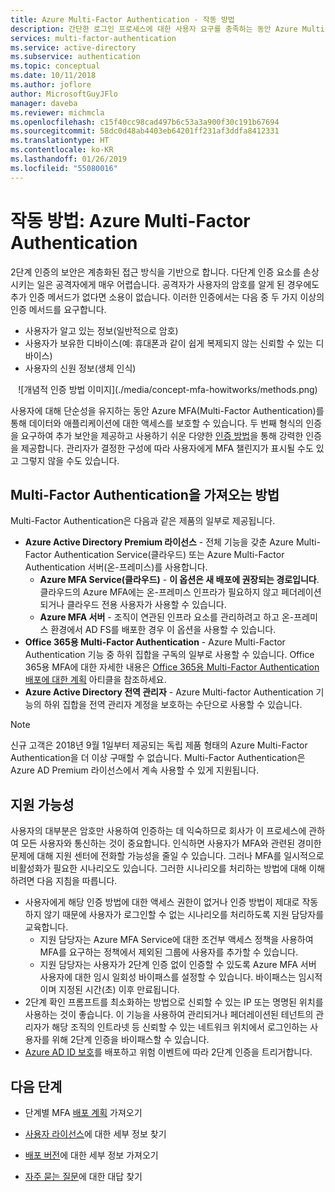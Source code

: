 ```yaml
---
title: Azure Multi-Factor Authentication - 작동 방법
description: 간단한 로그인 프로세스에 대한 사용자 요구를 충족하는 동안 Azure Multi-Factor Authentication을 사용하면 데이터와 애플리케이션에 대한 액세스를 보호합니다.
services: multi-factor-authentication
ms.service: active-directory
ms.subservice: authentication
ms.topic: conceptual
ms.date: 10/11/2018
ms.author: joflore
author: MicrosoftGuyJFlo
manager: daveba
ms.reviewer: michmcla
ms.openlocfilehash: c15f40cc98cad497b6c53a3a900f30c191b67694
ms.sourcegitcommit: 58dc0d48ab4403eb64201ff231af3ddfa8412331
ms.translationtype: HT
ms.contentlocale: ko-KR
ms.lasthandoff: 01/26/2019
ms.locfileid: "55080016"
---
```

# <a name="how-it-works-azure-multi-factor-authentication"></a>작동 방법: Azure Multi-Factor Authentication

2단계 인증의 보안은 계층화된 접근 방식을 기반으로 합니다. 다단계 인증 요소를 손상시키는 일은 공격자에게 매우 어렵습니다. 공격자가 사용자의 암호를 알게 된 경우에도 추가 인증 메서드가 없다면 소용이 없습니다. 이러한 인증에서는 다음 중 두 가지 이상의 인증 메서드를 요구합니다.

* 사용자가 알고 있는 정보(일반적으로 암호)
* 사용자가 보유한 디바이스(예: 휴대폰과 같이 쉽게 복제되지 않는 신뢰할 수 있는 디바이스)
* 사용자의 신원 정보(생체 인식)

<center>![개념적 인증 방법 이미지](./media/concept-mfa-howitworks/methods.png)</center>

사용자에 대해 단순성을 유지하는 동안 Azure MFA(Multi-Factor Authentication)를 통해 데이터와 애플리케이션에 대한 액세스를 보호할 수 있습니다. 두 번째 형식의 인증을 요구하여 추가 보안을 제공하고 사용하기 쉬운 다양한 [인증 방법](concept-authentication-methods.md)을 통해 강력한 인증을 제공합니다. 관리자가 결정한 구성에 따라 사용자에게 MFA 챌린지가 표시될 수도 있고 그렇지 않을 수도 있습니다.

## <a name="how-to-get-multi-factor-authentication"></a>Multi-Factor Authentication을 가져오는 방법

Multi-Factor Authentication은 다음과 같은 제품의 일부로 제공됩니다.

* **Azure Active Directory Premium 라이선스** - 전체 기능을 갖춘 Azure Multi-Factor Authentication Service(클라우드) 또는 Azure Multi-Factor Authentication 서버(온-프레미스)를 사용합니다.
   * **Azure MFA Service(클라우드)** - **이 옵션은 새 배포에 권장되는 경로입니다**. 클라우드의 Azure MFA에는 온-프레미스 인프라가 필요하지 않고 페더레이션되거나 클라우드 전용 사용자가 사용할 수 있습니다.
   * **Azure MFA 서버** - 조직이 연관된 인프라 요소를 관리하려고 하고 온-프레미스 환경에서 AD FS를 배포한 경우 이 옵션을 사용할 수 있습니다.
* **Office 365용 Multi-Factor Authentication** - Azure Multi-Factor Authentication 기능 중 하위 집합을 구독의 일부로 사용할 수 있습니다. Office 365용 MFA에 대한 자세한 내용은 [Office 365용 Multi-Factor Authentication 배포에 대한 계획](https://support.office.com/article/plan-for-multi-factor-authentication-for-office-365-deployments-043807b2-21db-4d5c-b430-c8a6dee0e6ba) 아티클을 참조하세요.
* **Azure Active Directory 전역 관리자** - Azure Multi-factor Authentication 기능의 하위 집합을 전역 관리자 계정을 보호하는 수단으로 사용할 수 있습니다.

> [!NOTE]
> 신규 고객은 2018년 9월 1일부터 제공되는 독립 제품 형태의 Azure Multi-Factor Authentication을 더 이상 구매할 수 없습니다. Multi-Factor Authentication은 Azure AD Premium 라이선스에서 계속 사용할 수 있게 지원됩니다.

## <a name="supportability"></a>지원 가능성

사용자의 대부분은 암호만 사용하여 인증하는 데 익숙하므로 회사가 이 프로세스에 관하여 모든 사용자와 통신하는 것이 중요합니다. 인식하면 사용자가 MFA와 관련된 경미한 문제에 대해 지원 센터에 전화할 가능성을 줄일 수 있습니다. 그러나 MFA를 일시적으로 비활성화가 필요한 시나리오도 있습니다. 그러한 시나리오를 처리하는 방법에 대해 이해하려면 다음 지침을 따릅니다.

* 사용자에게 해당 인증 방법에 대한 액세스 권한이 없거나 인증 방법이 제대로 작동하지 않기 때문에 사용자가 로그인할 수 없는 시나리오를 처리하도록 지원 담당자를 교육합니다.
   * 지원 담당자는 Azure MFA Service에 대한 조건부 액세스 정책을 사용하여 MFA를 요구하는 정책에서 제외된 그룹에 사용자를 추가할 수 있습니다.
   * 지원 담당자는 사용자가 2단계 인증 없이 인증할 수 있도록 Azure MFA 서버 사용자에 대한 임시 일회성 바이패스를 설정할 수 있습니다. 바이패스는 임시적이며 지정된 시간(초) 이후 만료됩니다.   
* 2단계 확인 프롬프트를 최소화하는 방법으로 신뢰할 수 있는 IP 또는 명명된 위치를 사용하는 것이 좋습니다. 이 기능을 사용하여 관리되거나 페더레이션된 테넌트의 관리자가 해당 조직의 인트라넷 등 신뢰할 수 있는 네트워크 위치에서 로그인하는 사용자를 위해 2단계 인증을 바이패스할 수 있습니다.
* [Azure AD ID 보호](../active-directory-identityprotection.md)를 배포하고 위험 이벤트에 따라 2단계 인증을 트리거합니다.

## <a name="next-steps"></a>다음 단계

- 단계별 MFA [배포 계획](https://aka.ms/MFADeploymentPlan) 가져오기

- [사용자 라이선스](concept-mfa-licensing.md)에 대한 세부 정보 찾기

- [배포 버전](concept-mfa-whichversion.md)에 대한 세부 정보 가져오기

- [자주 묻는 질문](multi-factor-authentication-faq.md)에 대한 대답 찾기

